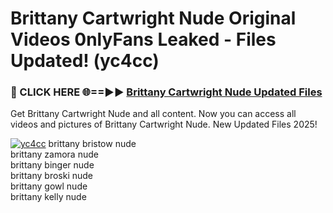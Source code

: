 # Brittany Cartwright Nude Original Videos 0nlyFans Leaked - Files Updated! (yc4cc)

<h3>🔴 CLICK HERE 🌐==►► <a href="https://tinyurl.com/52m3yx9h" rel="nofollow">Brittany Cartwright Nude Updated Files</a></h3>

Get Brittany Cartwright Nude and all content. Now you can access all videos and pictures of Brittany Cartwright Nude. New Updated Files 2025!

[![yc4cc](https://i.imgur.com/TnHtlc8.gif)](https://tinyurl.com/52m3yx9h)
brittany bristow nude<br>
brittany zamora nude<br>
brittany binger nude<br>
brittany broski nude<br>
brittany gowl nude<br>
brittany kelly nude